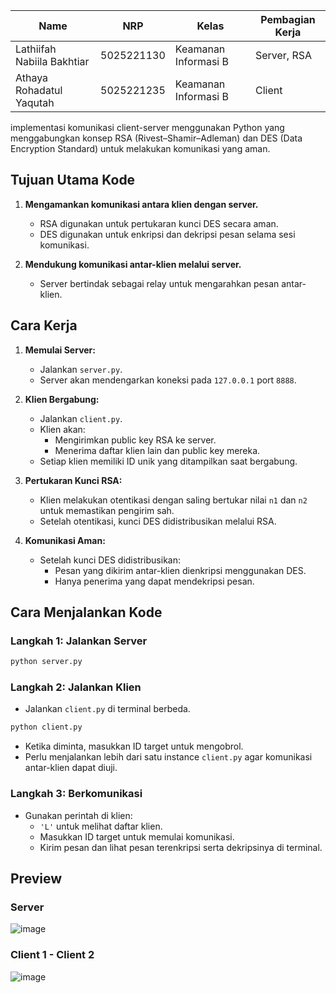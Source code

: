 | Name                         | NRP        | Kelas       | Pembagian Kerja |
|------------------------------|------------|-------------|-----------------|
| Lathiifah Nabiila Bakhtiar   | 5025221130 | Keamanan Informasi B     | Server, RSA     |
| Athaya Rohadatul Yaqutah     | 5025221235 | Keamanan Informasi B     | Client          |

implementasi komunikasi client-server menggunakan Python yang menggabungkan konsep RSA (Rivest–Shamir–Adleman) dan DES (Data Encryption Standard) untuk melakukan komunikasi yang aman.

## **Tujuan Utama Kode**

1. **Mengamankan komunikasi antara klien dengan server.**
   - RSA digunakan untuk pertukaran kunci DES secara aman.
   - DES digunakan untuk enkripsi dan dekripsi pesan selama sesi komunikasi.

2. **Mendukung komunikasi antar-klien melalui server.**
   - Server bertindak sebagai relay untuk mengarahkan pesan antar-klien.

## **Cara Kerja**

1. **Memulai Server:**
   - Jalankan `server.py`.
   - Server akan mendengarkan koneksi pada `127.0.0.1` port `8888`.

2. **Klien Bergabung:**
   - Jalankan `client.py`.
   - Klien akan:
     - Mengirimkan public key RSA ke server.
     - Menerima daftar klien lain dan public key mereka.
   - Setiap klien memiliki ID unik yang ditampilkan saat bergabung.

3. **Pertukaran Kunci RSA:**
   - Klien melakukan otentikasi dengan saling bertukar nilai `n1` dan `n2` untuk memastikan pengirim sah.
   - Setelah otentikasi, kunci DES didistribusikan melalui RSA.

4. **Komunikasi Aman:**
   - Setelah kunci DES didistribusikan:
     - Pesan yang dikirim antar-klien dienkripsi menggunakan DES.
     - Hanya penerima yang dapat mendekripsi pesan.
    
## **Cara Menjalankan Kode**
### Langkah 1: Jalankan Server
```bash
python server.py
```

### Langkah 2: Jalankan Klien
- Jalankan `client.py` di terminal berbeda.
```bash
python client.py
```
- Ketika diminta, masukkan ID target untuk mengobrol.
- Perlu menjalankan lebih dari satu instance `client.py` agar komunikasi antar-klien dapat diuji.

### Langkah 3: Berkomunikasi
- Gunakan perintah di klien:
  - `'L'` untuk melihat daftar klien.
  - Masukkan ID target untuk memulai komunikasi.
  - Kirim pesan dan lihat pesan terenkripsi serta dekripsinya di terminal.
 
## **Preview**

### Server
![image](https://github.com/user-attachments/assets/7f612e56-1efe-4ce6-9437-bba55f0b1d95)

### Client 1 - Client 2
![image](https://github.com/user-attachments/assets/561e2aef-d916-4c37-9478-a5f00f63f3c8)
